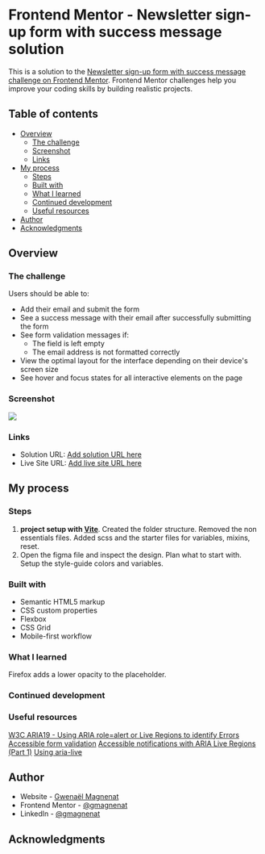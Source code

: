 # Frontend Mentor - Newsletter sign-up form with success message solution

This is a solution to the [Newsletter sign-up form with success message challenge on Frontend Mentor](https://www.frontendmentor.io/challenges/newsletter-signup-form-with-success-message-3FC1AZbNrv). Frontend Mentor challenges help you improve your coding skills by building realistic projects.

## Table of contents

- [Overview](#overview)
  - [The challenge](#the-challenge)
  - [Screenshot](#screenshot)
  - [Links](#links)
- [My process](#my-process)
  - [Steps](#steps)
  - [Built with](#built-with)
  - [What I learned](#what-i-learned)
  - [Continued development](#continued-development)
  - [Useful resources](#useful-resources)
- [Author](#author)
- [Acknowledgments](#acknowledgments)

## Overview

### The challenge

Users should be able to:

- Add their email and submit the form
- See a success message with their email after successfully submitting the form
- See form validation messages if:
  - The field is left empty
  - The email address is not formatted correctly
- View the optimal layout for the interface depending on their device's screen size
- See hover and focus states for all interactive elements on the page

### Screenshot

![](./screenshot.jpg)

### Links

- Solution URL: [Add solution URL here](https://your-solution-url.com)
- Live Site URL: [Add live site URL here](https://your-live-site-url.com)

## My process

### Steps

1. **project setup with [Vite](https://vitejs.dev/)**. Created the folder structure. Removed the non essentials files.
   Added scss and the starter files for variables, mixins, reset.
2. Open the figma file and inspect the design. Plan what to start with. Setup the style-guide colors and variables.

### Built with

- Semantic HTML5 markup
- CSS custom properties
- Flexbox
- CSS Grid
- Mobile-first workflow

### What I learned

Firefox adds a lower opacity to the placeholder.

### Continued development

### Useful resources

[W3C ARIA19 - Using ARIA role=alert or Live Regions to identify Errors](https://www.w3.org/TR/WCAG20-TECHS/ARIA19.html)
[Accessible form validation](https://www.smashingmagazine.com/2023/02/guide-accessible-form-validation/)
[Accessible notifications with ARIA Live Regions (Part 1)](https://www.sarasoueidan.com/blog/accessible-notifications-with-aria-live-regions-part-1/)
[Using aria-live](https://bitsofco.de/using-aria-live/)

## Author

- Website - [Gwenaël Magnenat](https://gmagnenat.com)
- Frontend Mentor - [@gmagnenat](https://www.frontendmentor.io/profile/gmagnenat)
- LinkedIn - [@gmagnenat](https://www.linkedin.com/in/gmagnenat)

## Acknowledgments
